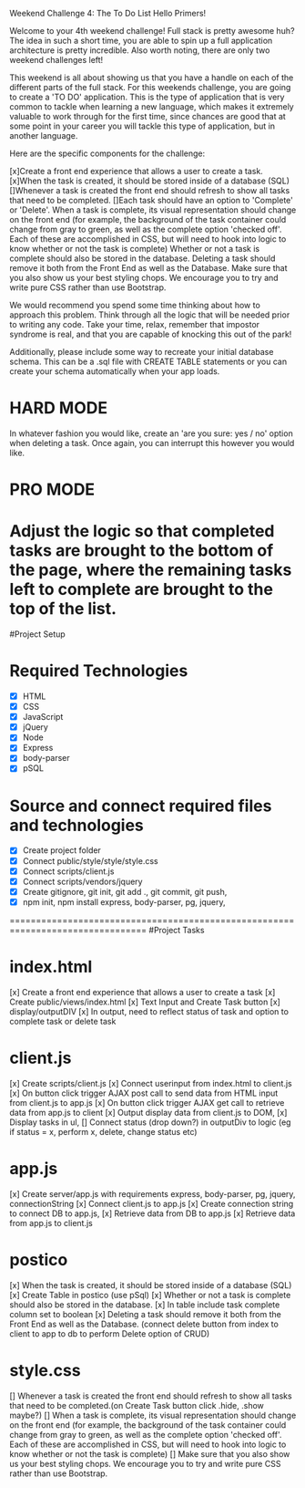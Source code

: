 Weekend Challenge 4: The To Do List Hello Primers!

Welcome to your 4th weekend challenge! Full stack is pretty awesome huh? The idea in such a short time, you are able to spin up a full application architecture is pretty incredible. Also worth noting, there are only two weekend challenges left!

This weekend is all about showing us that you have a handle on each of the different parts of the full stack. For this weekends challenge, you are going to create a 'TO DO' application. This is the type of application that is very common to tackle when learning a new language, which makes it extremely valuable to work through for the first time, since chances are good that at some point in your career you will tackle this type of application, but in another language.

Here are the specific components for the challenge:

[x]Create a front end experience that allows a user to create a task. [x]When the task is created, it should be stored inside of a database (SQL) []Whenever a task is created the front end should refresh to show all tasks that need to be completed. []Each task should have an option to 'Complete' or 'Delete'. When a task is complete, its visual representation should change on the front end (for example, the background of the task container could change from gray to green, as well as the complete option 'checked off'. Each of these are accomplished in CSS, but will need to hook into logic to know whether or not the task is complete) Whether or not a task is complete should also be stored in the database. Deleting a task should remove it both from the Front End as well as the Database. Make sure that you also show us your best styling chops. We encourage you to try and write pure CSS rather than use Bootstrap.

We would recommend you spend some time thinking about how to approach this problem. Think through all the logic that will be needed prior to writing any code. Take your time, relax, remember that impostor syndrome is real, and that you are capable of knocking this out of the park!

Additionally, please include some way to recreate your initial database schema. This can be a .sql file with CREATE TABLE statements or you can create your schema automatically when your app loads.

# HARD MODE

In whatever fashion you would like, create an 'are you sure: yes / no' option when deleting a task. Once again, you can interrupt this however you would like.

# PRO MODE

Adjust the logic so that completed tasks are brought to the bottom of the page, where the remaining tasks left to complete are brought to the top of the list.
================================================================================
#Project Setup

# Required Technologies
*[x] HTML
*[x] CSS
*[x] JavaScript
*[x] jQuery
*[x] Node
*[x] Express
*[x] body-parser
*[x] pSQL

# Source and connect required files and technologies
*[x] Create project folder
*[x] Connect public/style/style/style.css
*[x] Connect scripts/client.js
*[x] Connect scripts/vendors/jquery
*[x] Create gitignore, git init, git add ., git commit, git push,
*[x] npm init, npm install express, body-parser, pg, jquery,

================================================================================
#Project Tasks

# index.html
[x] Create a front end experience that allows a user to create a task
[x] Create public/views/index.html
[x] Text Input and Create Task button
[x] display/outputDIV
[x] In output, need to reflect status of task and option to complete task or delete task

# client.js
[x] Create scripts/client.js
[x] Connect userinput from index.html to client.js
[x] On button click trigger AJAX post call to send data from HTML input from client.js to app.js
[x] On button click trigger AJAX get call to retrieve data from app.js to client [x] Output display data from client.js to DOM,
[x] Display tasks in ul,
[] Connect status (drop down?) in outputDiv to logic (eg if status = x, perform x, delete, change status etc)

# app.js
[x] Create server/app.js with requirements express, body-parser, pg, jquery, connectionString [x] Connect client.js to app.js [x] Create connection string to connect DB to app.js, [x] Retrieve data from DB to app.js [x] Retrieve data from app.js to client.js

# postico
[x] When the task is created, it should be stored inside of a database (SQL) [x] Create Table in postico (use pSql) [x] Whether or not a task is complete should also be stored in the database. [x] In table include task complete column set to boolean [x] Deleting a task should remove it both from the Front End as well as the Database. (connect delete button from index to client to app to db to perform Delete option of CRUD)

# style.css
[] Whenever a task is created the front end should refresh to show all tasks that need to be completed.(on Create Task button click .hide, .show maybe?)
[] When a task is complete, its visual representation should change on the front end (for example, the background of the task container could change from gray to green, as well as the complete option 'checked off'. Each of these are accomplished in CSS, but will need to hook into logic to know whether or not the task is complete)
[] Make sure that you also show us your best styling chops. We encourage you to try and write pure CSS rather than use Bootstrap.

